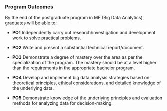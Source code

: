 ### Program Outcomes

By the end of the postgraduate program in ME (Big Data Analytics), 
graduates will be able to:

- **PO1** Independently carry out research/investigation and development work to solve practical problems.

- **PO2** Write and present a substantial technical report/document.

- **PO3** Demonstrate a degree of mastery over the area as per the specialization of the program. The mastery should be at a level higher than the requirements in the appropriate bachelor program.

- **PO4** Develop and implement big data analysis strategies based on theoretical principles, ethical considerations, and detailed knowledge of the underlying data.

- **PO5** Demonstrate knowledge of the underlying principles and evaluation methods for analyzing data for decision-making.

